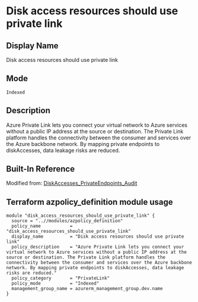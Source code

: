 # Disk access resources should use private link

## Display Name

Disk access resources should use private link

## Mode

`Indexed`

## Description

Azure Private Link lets you connect your virtual network to Azure services without a public IP address at the source or destination. The Private Link platform handles the connectivity between the consumer and services over the Azure backbone network. By mapping private endpoints to diskAccesses, data leakage risks are reduced.

## Built-In Reference

Modified from: [DiskAccesses_PrivateEndpoints_Audit](https://github.com/Azure/azure-policy/blob/master/built-in-policies/policyDefinitions/Compute/DiskAccesses_PrivateEndpoints_Audit.json)

Terraform azpolicy_definition module usage
-----

```hcl
module "disk_access_resources_should_use_private_link" {
  source = "..//modules/azpolicy_definition"
  policy_name           = "disk_access_resources_should_use_private_link"
  display_name          = "Disk access resources should use private link"
  policy_description    = "Azure Private Link lets you connect your virtual network to Azure services without a public IP address at the source or destination. The Private Link platform handles the connectivity between the consumer and services over the Azure backbone network. By mapping private endpoints to diskAccesses, data leakage risks are reduced."
  policy_category       = "PrivateLink"
  policy_mode           = "Indexed"
  management_group_name = azurerm_management_group.dev.name
}
```
